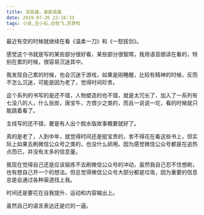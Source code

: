 ```yaml
---
title: 说英雄，谁是英雄
date: 2019-07-26 22:16:33
tags: 小说,王小石,白愁飞,苏梦枕
---
```




最近有空的时候就继续在看《温柔一刀》和《一怒拔剑》。

感觉这个书就是写的某些部分很好看，某些部分很智障，我用语音朗读在看的，特别在累的时候，很容易沉迷其中。

我发现自己累的时候，也会沉迷于游戏，如果是刚睡醒，比较有精神的时候，反而不怎么沉迷，可能是因为老了，觉得时间珍贵。

这个系列的书写的是还不错，人物塑造的也不错，就是太冗长了，加入了一系列有七没八的人，什么张炭，唐宝牛，方恨少之类的，而且一说说一坨，看的时候就只能跳着看了。

主线写的还不错，要是有人出个脱水版故事概要就好了。

真的是老了，人到中年，就觉得时间还是挺宝贵的，舍不得花在看这些书上，但实际上如果去刷微信公众号之类的，也没什么卵用。因为感觉微信公众号都是在追热点而已，并没有太多的信息量。

我现在觉得自己还是应该锻炼不去刷微信公众号的冲动，虽然我自己忍不住想刷，也有想自己开一个的想法。但总觉得微信公众号大部分都是垃圾，因为重要的信息总是会通过各种渠道找上我。

时间还是要花在自我提升、运动和内容输出上。

虽然自己的语言表达还是烂的一逼。


